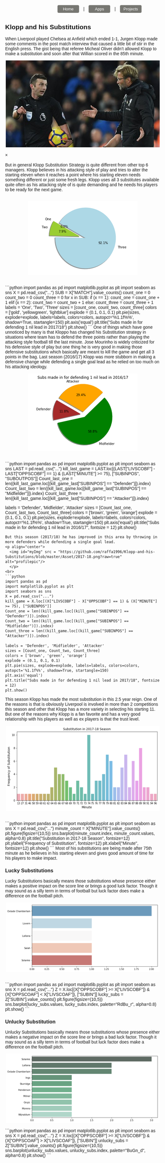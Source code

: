 <link rel="stylesheet" href="https://cdnjs.cloudflare.com/ajax/libs/font-awesome/4.7.0/css/font-awesome.min.css">
<style>
button.button {
  border-radius: 4px;
  background-color: #777772;
  border: none;
  color: #FFFFFF;
  text-align: center;
  font-size: 13px;
  padding: 5px;
  width: 70px;
  transition: all 0.5s;
  cursor: pointer;
  margin: 5px;
}

button.button span {
  cursor: pointer;
  display: inline-block;
  position: relative;
  transition: 0.5s;
}

button.button span:after {
  content: '\00bb';
  position: absolute;
  opacity: 0;
  top: 0;
  right: -20px;
  transition: 0.5s;
}

button.button:hover span {
  padding-right: 15px;
}

button.button:hover span:after {
  opacity: 1;
  right: 0;
}
body {font-family: Arial, Helvetica, sans-serif;}

#myImg {
    border-radius: 5px;
    cursor: pointer;
    transition: 0.3s;
}

#myImg:hover {opacity: 0.7;}


.modal {
    display: none; 
    position: fixed; 
    z-index: 1; 
    padding-top: 100px; 
    left: 0;
    top: 0;
    width: 100%; 
    height: 100%; 
    overflow: auto; 
    background-color: rgb(0,0,0); 
    background-color: rgba(0,0,0,0.9); 
}


.modal-content {
    margin: auto;
    display: block;
    width: 80%;
    max-width: 700px;
}


#caption {
    margin: auto;
    display: block;
    width: 80%;
    max-width: 700px;
    text-align: center;
    color: #ccc;
    padding: 10px 0;
    height: 150px;
}


.modal-content, #caption {    
    -webkit-animation-name: zoom;
    -webkit-animation-duration: 0.6s;
    animation-name: zoom;
    animation-duration: 0.6s;
}

@-webkit-keyframes zoom {
    from {-webkit-transform:scale(0)} 
    to {-webkit-transform:scale(1)}
}

@keyframes zoom {
    from {transform:scale(0)} 
    to {transform:scale(1)}
}

.close {
    position: absolute;
    top: 15px;
    right: 35px;
    color: #f1f1f1;
    font-size: 40px;
    font-weight: bold;
    transition: 0.3s;
}

.close:hover,
.close:focus {
    color: #bbb;
    text-decoration: none;
    cursor: pointer;
}


@media only screen and (max-width: 700px){
    .modal-content {
        width: 100%;
    }
</style>
<button style="margin-right:10px; margin-left:170px" onclick="window.location.href='https://raffa1996.github.io/5yards5feet'" class="button"><span>Home </span></button> |  <button style="margin-left:10px; margin-right:10px" onclick="window.location.href='https://raffa1996.github.io/Apps'" class="button"><span>Apps </span></button> | 
<button style="margin-left:10px" onclick="window.location.href='https://raffa1996.github.io/Projects'" class="button"><span>Projects </span></button><br>
## Klopp and his Substitutions 
 
When Liverpool played Chelsea at Anfield which ended 1-1, Jurgen Klopp made some comments in the post match interview that caused a little bit of stir in the English press. The gist being that referee Micheal Oliver didn’t allowed Klopp to make a substitution and soon after that Willian scored in the 85th minute.<br>
<p align="center">
  <img id="myImg" src = "https://github.com/raffa1996/Klopp-and-his-Substitutions/blob/master/Asset/kloppoliver.jpg?raw=true" alt="profilepic"/>
  </p> 
  <div id="myModal" class="modal">
  <span class="close">&times;</span>
  <img class="modal-content" id="img01">
  <div id="caption"></div>
</div>
<script>
// Get the modal
var modal = document.getElementById('myModal');

// Get the image and insert it inside the modal - use its "alt" text as a caption
var img = document.getElementById('myImg');
var modalImg = document.getElementById("img01");
img.onclick = function(){
    modal.style.display = "block";
    modalImg.src = this.src;
}

// Get the <span> element that closes the modal
var span = document.getElementsByClassName("close")[0];

// When the user clicks on <span> (x), close the modal
span.onclick = function() { 
    modal.style.display = "none";
}
</script>
<br>
But in general Klopp Substitution Strategy is quite different from other top 6 managers. Klopp believes in his attacking style of play and tries to alter the starting eleven when it reaches a point where his starting eleven needs something different or just some fresh legs. 
Klopp uses all 3 substitutes available quite often as his attacking style of is quite demanding and he needs his players to be ready for the next game.  
<br>
<p align="center">
  <img id="myImg" src = "https://github.com/raffa1996/Klopp-and-his-Substitutions/blob/master/Asset/index.png?raw=true" alt="profilepic"/>
  </p> 
<br>
```python
import pandas as pd
import matplotlib.pyplot as plt
import seaborn as sns
X = pd.read_csv("...")
SUB = X["MATCH"].value_counts()
count_one = 0 
count_two = 0 
count_three = 0 
for x in SUB: 
    if (x == 1):
        count_one = count_one + 1
    elif (x == 2):
        count_two = count_two + 1
    else:
        count_three = count_three + 1
labels = 'One', 'Two', 'Three'
sizes = [count_one, count_two, count_three]
colors = ['gold', 'yellowgreen', 'lightblue']
explode = (0.1, 0.1, 0.1)
plt.pie(sizes, explode=explode, labels=labels, colors=colors, autopct='%1.1f%%', shadow=True, startangle=150)
plt.axis('equal')
plt.title("Subs made in for defending 1 nil lead in 2017/18")
plt.show()
```
One of things which have gone unnoticed by many is that Kloppo has changed his Substitution strategy in situations where team has to defend the three points rather than playing the attacking style football till the last minute. Jose Mourinho is widely criticized for his defensive style of play but one thing he is very good in making those defensive substitutions which basically are meant to kill the game and get all 3 points in the bag. Last season (2016/17)  Klopp was more stubborn in making a defensive change while defending a single goal lead as he relied on too much on his attacking ideology.

<p align="center">
  <img id="myImg" src = "https://github.com/raffa1996/Klopp-and-his-Substitutions/blob/master/Asset/2016-17.png?raw=true" alt="profilepic"/>
  </p> 
<br>
```python
import pandas as pd
import matplotlib.pyplot as plt
import seaborn as sns
LAST = pd.read_csv("...")
kill_last_game = LAST.loc[(LAST["LIVSCOBF"] - LAST["OPPSCOBF"] == 1) & (LAST["MINUTE"] >= 75), ["SUBINPOS", "SUBOUTPOS"]]
Count_last_one = len((kill_last_game.loc[(kill_game_last["SUBINPOS"] == "Defender")]).index) 
Count_last_two = len((kill_last_game.loc[(kill_game_last["SUBINPOS"] == "Midfielder")]).index)
Count_last_three = len((kill_last_game.loc[(kill_game_last["SUBINPOS"] == "Attacker")]).index) 

labels = 'Defender', 'Midfielder', 'Attacker'
sizes = [Count_last_one, Count_last_two, Count_last_three]
colors = ['brown', 'green', 'orange']
explode = (0.1, 0.1, 0.1)
plt.pie(sizes, explode=explode, labels=labels, colors=colors, autopct='%1.1f%%', shadow=True, startangle=150)
plt.axis('equal')
plt.title("Subs made in for defending 1 nil lead in 2016/17", fontsize = 12)
plt.show()
```
But this season (2017/18) he has improved in this area by throwing in more defenders while defending a single goal lead. 
<p align="center">
  <img id="myImg" src = "https://github.com/raffa1996/Klopp-and-his-Substitutions/blob/master/Asset/2017-18.png?raw=true" alt="profilepic"/>
  </p> 
<br>
```python
import pandas as pd
import matplotlib.pyplot as plt
import seaborn as sns
X = pd.read_csv("...")
kill_game = X.loc[(X["LIVSCOBF"] - X["OPPSCOBF"] == 1) & (X["MINUTE"] >= 75), ["SUBINPOS"]]
Count_one = len((kill_game.loc[(kill_game["SUBINPOS"] == "Defender")]).index) 
Count_two = len((kill_game.loc[(kill_game["SUBINPOS"] == "Midfielder")]).index)
Count_three = len((kill_game.loc[(kill_game["SUBINPOS"] == "Attacker")]).index) 

labels = 'Defender', 'Midfielder', 'Attacker'
sizes = [Count_one, Count_two, Count_three]
colors = ['brown', 'green', 'orange']
explode = (0.1, 0.1, 0.1)
plt.pie(sizes, explode=explode, labels=labels, colors=colors, autopct='%1.1f%%', shadow=True, startangle=150)
plt.axis('equal')
plt.title("Subs made in for defending 1 nil lead in 2017/18", fontsize = 12)
plt.show() 
```
This season Klopp has made the most substitution in this 2.5 year reign. One of the reasons is that is obviously Liverpool is involved in more than 2 competitions this season and other that Klopp has a more variety in selecting his starting 11. But one of the reasons why Klopp is a fan favorite and has a very good relationship with his players as well as ex players is that the trust level. 

<p align="center">
  <img id="myImg" src = "https://github.com/raffa1996/Klopp-and-his-Substitutions/blob/master/Asset/allsubs.png?raw=true" alt="profilepic"/>
  </p> 
<br>
```python
import pandas as pd
import matplotlib.pyplot as plt
import seaborn as sns
X = pd.read_csv("...")
minute_count = X["MINUTE"].value_counts()
plt.figure(figsize=(10,5))
sns.barplot(minute_count.index, minute_count.values, alpha=0.8)
plt.title("Substitution in 2017-18 Season", fontsize=12)
plt.ylabel("Frequency of Substitution", fontsize=12)
plt.xlabel("Minute", fontsize=12)
plt.show()
```
Most of his substitutions are being made after 75th minute as he believes in his starting eleven and gives good amount of time for his players to make impact. 

### Lucky Substitutions 
Lucky Substitutions basically means those substitutions whose presence either makes a positive impact on the score line or brings a good luck factor. Though it may sound as a silly term in terms of football but luck factor does make a difference on the football pitch.  
<p align="center">
  <img id="myImg" src = "https://github.com/raffa1996/Klopp-and-his-Substitutions/blob/master/Asset/luckysubs.png?raw=true" alt="profilepic"/>
  </p> 
<br>
```python
import pandas as pd
import matplotlib.pyplot as plt
import seaborn as sns
X = pd.read_csv("...")
Z = X.loc[(X["OPPSCOBF"] >= X["LIVSCOBF"]) & (X["OPPSCOAF"] < X["LIVSCOAF"]), ["SUBIN"]]
lucky_subs = Z["SUBIN"].value_counts()
plt.figure(figsize=(10,5))
sns.barplot(lucky_subs.values, lucky_subs.index, palette="RdBu_r", alpha=0.8)
plt.show()
```

### Unlucky Substitution
Unlucky Substitutions basically means those substitutions whose presence either makes a negative impact on the score line or brings a bad luck factor. Though it may sound as a silly term in terms of football but luck factor does make a difference on the football pitch.    
<p align="center">
  <img id="myImg" src = "https://github.com/raffa1996/Klopp-and-his-Substitutions/blob/master/Asset/unluckysubs.png?raw=true" alt="profilepic"/>
  </p>
```python
import pandas as pd
import matplotlib.pyplot as plt
import seaborn as sns
X = pd.read_csv("...")
Z = X.loc[(X["OPPSCOBF"] >= X["LIVSCOBF"]) & (X["OPPSCOAF"] > X["LIVSCOAF"]), ["SUBIN"]]
unlucky_subs = Z["SUBIN"].value_counts()
plt.figure(figsize=(10,5))
sns.barplot(unlucky_subs.values, unlucky_subs.index, palette="BuGn_d", alpha=0.8)
plt.show()
```
